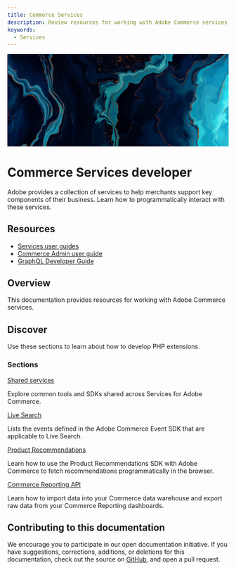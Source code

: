 ```yaml
---
title: Commerce Services
description: Review resources for working with Adobe Commerce services.
keywords:
  - Services
---
```


<Hero slots="image, heading, text"/>

![Commerce Services](_images/home-bg.jpeg)

# Commerce Services developer

Adobe provides a collection of services to help merchants support key components of their business. Learn how to programmatically interact with these services.

<Resources slots="heading, links"/>

## Resources

*  [Services user guides](https://experienceleague.adobe.com/docs/commerce-merchant-services/user-guides/home.html)
*  [Commerce Admin user guide](https://experienceleague.adobe.com/docs/commerce-admin/user-guides/home.html)
*  [GraphQL Developer Guide](https://developer.adobe.com/commerce/webapi/graphql/)

## Overview

This documentation provides resources for working with Adobe Commerce services.

## Discover

Use these sections to learn about how to develop PHP extensions.

<DiscoverBlock slots="heading, link, text"/>

### Sections

[Shared services](shared-services/)

Explore common tools and SDKs shared across Services for Adobe Commerce.

<DiscoverBlock slots="link, text"/>

[Live Search](live-search/)

Lists the events defined in the Adobe Commerce Event SDK that are applicable to Live Search.

<DiscoverBlock slots="link, text"/>

[Product Recommendations](product-recommendations/)

Learn how to use the Product Recommendations SDK with Adobe Commerce to fetch recommendations programmatically in the browser.

<DiscoverBlock slots="link, text"/>

[Commerce Reporting API](reporting/)

Learn how to import data into your Commerce data warehouse and export raw data from your Commerce Reporting dashboards.

## Contributing to this documentation

We encourage you to participate in our open documentation initiative. If you have suggestions, corrections, additions, or deletions for this documentation, check out the source on [GitHub](https://github.com/adobedocs/commerce-services), and open a pull request.
